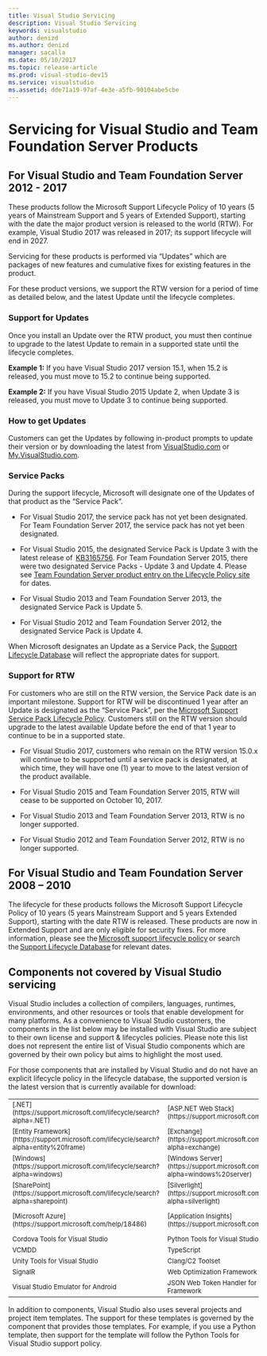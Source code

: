 ```yaml
---
title: Visual Studio Servicing
description: Visual Studio Servicing
keywords: visualstudio
author: denizd
ms.author: denizd
manager: sacalla
ms.date: 05/10/2017
ms.topic: release-article
ms.prod: visual-studio-dev15
ms.service: visualstudio
ms.assetid: dde71a19-97af-4e3e-a5fb-90104abe5cbe
---
```


# Servicing for Visual Studio and Team Foundation Server Products

## For Visual Studio and Team Foundation Server 2012 - 2017 

These products follow the Microsoft Support Lifecycle Policy of 10 years (5 years of Mainstream Support and 5 years of Extended Support), starting with the date the major product version is released to the world (RTW). For example, Visual Studio 2017 was released in 2017; its support lifecycle will end in 2027.

Servicing for these products is performed via “Updates” which are packages of new features and cumulative fixes for existing features in the product.

For these product versions, we support the RTW version for a period of time as detailed below, and the latest Update until the lifecycle completes.

### Support for Updates 

Once you install an Update over the RTW product, you must then continue to upgrade to the latest Update to remain in a supported state until the lifecycle completes.  

**Example 1:** If you have Visual Studio 2017 version 15.1, when 15.2 is released, you must move to 15.2 to continue being supported.

**Example 2:** If you have Visual Studio 2015 Update 2, when Update 3 is released, you must move to Update 3 to continue being supported.

### How to get Updates 

Customers can get the Updates by following in-product prompts to update their version or by downloading the latest from [VisualStudio.com](https://www.visualstudio.com/) or [My.VisualStudio.com](https://my.visualstudio.com/). 

### Service Packs 

During the support lifecycle, Microsoft will designate one of the Updates of that product as the “Service Pack”.

* For Visual Studio 2017, the service pack has not yet been designated. For Team Foundation Server 2017, the service pack has not yet been designated. 

* For Visual Studio 2015, the designated Service Pack is Update 3 with the latest release of  [KB3165756](https://msdn.microsoft.com/library/mt752379.aspx). For Team Foundation Server 2015, there were two designated Service Packs - Update 3 and Update 4. Please see [Team Foundation Server product entry on the Lifecycle Policy site](https://support.microsoft.com/en-us/lifecycle/search?alpha=team%20foundation%20server%202015) for dates.

* For Visual Studio 2013 and Team Foundation Server 2013, the designated Service Pack is Update 5.

* For Visual Studio 2012 and Team Foundation Server 2012, the designated Service Pack is Update 4.

When Microsoft designates an Update as a Service Pack, the [Support Lifecycle Database](https://support.microsoft.com/lifecycle/search?sort=PN&alpha=Visual%20Studio&Filter=FilterNO) will reflect the appropriate dates for support.

### Support for RTW  

For customers who are still on the RTW version, the Service Pack date is an important milestone. Support for RTW will be discontinued 1 year after an Update is designated as the “Service Pack”, per the [Microsoft Support Service Pack Lifecycle Policy](https://support.microsoft.com/lifecycle). Customers still on the RTW version should upgrade to the latest available Update before the end of that 1 year to continue to be in a supported state.  

* For Visual Studio 2017, customers who remain on the RTW version 15.0.x will continue to be supported until a service pack is designated, at which time, they will have one (1) year to move to the latest version of the product available.

* For Visual Studio 2015 and Team Foundation Server 2015, RTW will cease to be supported on October 10, 2017.

* For Visual Studio 2013 and Team Foundation Server 2013, RTW is no longer supported.

* For Visual Studio 2012 and Team Foundation Server 2012, RTW is no longer supported.

## For Visual Studio and Team Foundation Server 2008 – 2010 

The lifecycle for these products follows the Microsoft Support Lifecycle Policy of 10 years (5 years Mainstream Support and 5 years Extended Support), starting with the date RTW is released. These products are now in Extended Support and are only eligible for security fixes. For more information, please see the [Microsoft support lifecycle policy](https://support.microsoft.com/help/14085/microsoft-lifecycle-policy) or search the [Support Lifecycle Database](https://support.microsoft.com/lifecycle/search) for relevant dates.

## Components not covered by Visual Studio servicing

Visual Studio includes a collection of compilers, languages, runtimes, environments, and other resources or tools that enable development for many platforms. As a convenience to Visual Studio customers, the components in the list below may be installed with Visual Studio are subject to their own license and support & lifecycles policies. Please note this list does not represent the entire list of Visual Studio components which are governed by their own policy but aims to highlight the most used.

For those components that are installed by Visual Studio and do not have an explicit lifecycle policy in the lifecycle database, the supported version is the latest version that is currently available for download:

<table>
<col width=33%>
<col width=33%>
<col width=34%>

<tr>
  <td><FONT SIZE="2">[.NET](https://support.microsoft.com/lifecycle/search?alpha=.NET)</td>
  <td><FONT SIZE="2">[ASP.NET Web Stack](https://support.microsoft.com/kb/2902020)</td>
  <td><FONT SIZE="2">[.NET Core](https://support.microsoft.com/lifecycle/search?alpha=asp.net)</td>
</tr>
<tr>
  <td><FONT SIZE="2">[Entity Framework](https://support.microsoft.com/lifecycle/search?alpha=entity%20frame)</td>
  <td><FONT SIZE="2">[Exchange](https://support.microsoft.com/lifecycle/search?alpha=exchange)</td>
  <td><FONT SIZE="2">[Office](https://support.microsoft.com/lifecycle/search?alpha=office)</td>
</tr>
<tr>
  <td><FONT SIZE="2">[Windows](https://support.microsoft.com/lifecycle/search?alpha=windows)</td>
  <td><FONT SIZE="2">[Windows Server](https://support.microsoft.com/lifecycle/search?alpha=windows%20server)</td>
  <td><FONT SIZE="2">[Online Services](https://support.microsoft.com/help/17139/microsoft-online-services-support-lifecycle-policy)</td>
</tr>
<tr>
  <td><FONT SIZE="2">[SharePoint](https://support.microsoft.com/lifecycle/search?alpha=sharepoint)</td>
  <td><FONT SIZE="2">[Silverlight](https://support.microsoft.com/lifecycle/search?alpha=silverlight)</td>
  <td><FONT SIZE="2">[SQL Server](https://support.microsoft.com/lifecycle/search?alpha=sql)</td>
</tr>
<tr>
  <td><FONT SIZE="2">[Microsoft Azure](https://support.microsoft.com/help/18486)</td>
  <td><FONT SIZE="2">[Application Insights](https://support.microsoft.com/help/17139)</td>
  <td><FONT SIZE="2">[Xamarin](https://developer.xamarin.com/guides/cross-platform/troubleshooting/support-options/)</td>
</tr>
<tr>
  <td><FONT SIZE="2">Cordova Tools for Visual Studio</td>
  <td><FONT SIZE="2">Python Tools for Visual Studio</td>
  <td><FONT SIZE="2">R Tools for Visual Studio</td>
</tr>
<tr>
  <td><FONT SIZE="2">VCMDD</td>
  <td><FONT SIZE="2">TypeScript</td>
  <td><FONT SIZE="2">NuGet</td>
</tr>
<tr>
  <td><FONT SIZE="2">Unity Tools for Visual Studio</td>
  <td><FONT SIZE="2">Clang/C2 Toolset</td>
  <td><FONT SIZE="2">[Git for Windows](https://git-scm.com/download/win)</td>
</tr>
<tr>
  <td><FONT SIZE="2">SignalR</td>
  <td><FONT SIZE="2">Web Optimization Framework</td>
  <td><FONT SIZE="2">WebGrease</td>
</tr>
<tr>
  <td><FONT SIZE="2">Visual Studio Emulator for Android</td>
  <td><FONT SIZE="2">JSON Web Token Handler for the Microsoft .Net Framework</td>
  <td><FONT SIZE="2">Windows SDK</td>
</tr>
</table>


In addition to components, Visual Studio also uses several projects and project item templates. The support for these templates is governed by the component that provides those templates. For example, if you use a Python template, then support for the template will follow the Python Tools for Visual Studio support policy. 
